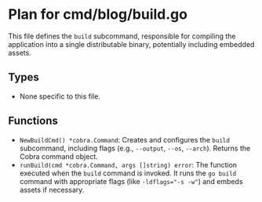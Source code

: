 # Plan for cmd/blog/build.go

This file defines the `build` subcommand, responsible for compiling the application into a single distributable binary, potentially including embedded assets.

## Types

- None specific to this file.

## Functions

- `NewBuildCmd() *cobra.Command`: Creates and configures the `build` subcommand, including flags (e.g., `--output`, `--os`, `--arch`). Returns the Cobra command object.
- `runBuild(cmd *cobra.Command, args []string) error`: The function executed when the `build` command is invoked. It runs the `go build` command with appropriate flags (like `-ldflags="-s -w"`) and embeds assets if necessary.
